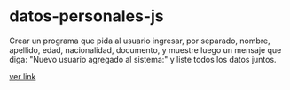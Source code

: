 # datos-personales-js

Crear un programa que pida al usuario ingresar, por separado, nombre, apellido, edad, nacionalidad, documento, y muestre luego un mensaje que diga:
"Nuevo usuario agregado al sistema:" y liste todos los datos juntos.

[ver link](https://ivettemery.github.io/datos-personales-js/.)
